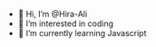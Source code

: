- 👋 Hi, I’m @Hira-Ali
- 👀 I’m interested in coding
- 🌱 I’m currently learning Javascript


<!---
Hira-Ali/Hira-Ali is a ✨ special ✨ repository because its `README.md` (this file) appears on your GitHub profile.
You can click the Preview link to take a look at your changes.
--->
